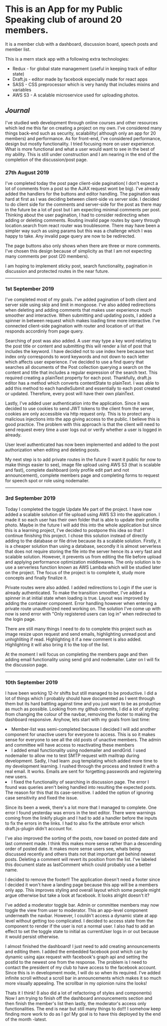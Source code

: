 
<h1>This is an App for my Public Speaking club of around 20 members.</h1>
It is a member club with a dashboard, discussion board, speech posts and member list.
<br>

This is a mern stack app with a following extra technologies:

<ul>
<li>Redux - for global state management (useful in keeping track of editor state)</li>
<li>Draft.js - editor made by facebook especially made for react apps</li>
<li>SASS - CSS preprocessor which is very handy that includes mixins and variables</li>
 <li>AWS S3 - A scalable microservice used for uploading photos.</li>
</ul>

<i><h2>Journal</h2></i>
I've studied web development through online courses and other resources which led me this far on creating a project on my own. I've considered many things back-end such as security, scalability( although only an app for 20 members) and performance.
As for front-end, I've considered performance, design but mostly functionality. I tried focusing more on user experience. What is more functional and what a user would want to see in the best of my ability.
This is still under construction and I am nearing in the end of the completion of the discussion/post page.

<h3>27th August 2019 </h3>
<p>I've completed today the post page client-side pagination( I don't expect a lot of comments from a post so the AJAX request wont be big). I've already added the handlers for the buttons and editor handling.
The pagination was hard at first as I was deciding between client-side vs server side. I decided to do client side for the comments and server-side for the post as there may in the future be  a lot of post but I am expecting minimal comments per post.
Thinking about the user pagination, I had to consider redirecting when adding or deleting comments. Routing invalid page routes by query through location.search from react router was troublesome.
There may have been a simpler way such as using params but this was a challenge which I was happy to take. Any invalid page query are now to be redirected.

The page buttons also only shows when there are three or more comments. I've chosen this design because of simplicity as that I am not expecting many comments per post (20 members).

I am hoping to implement sticky post, search functionality, pagination in discussion and protected routes in the near future.
</p>

<hr/>
<h3>1st September 2019 </h3>
<p>
I've completed most of my goals. I've added pagination of both client and server side using skip and limit in mongoose. I've also added redirections when deleting and adding comments that makes user experience much smoother and interactive. When submitting and updating posts, I added a spinner in between request which makes loading time more interactive. I've connected client-side pagination with router and location of url that responds accordinly from page query.
  
  Searching of post was also added. A user may type a key word relating to the post title or content and submitting this will render a list of post that includes the keyword. I have decided not to use index here because text index only corresponds to word keywords and not down to each letter which affects user experience. I've decided to use a find query that searches all documents of the Post collection querying a search on the content and title that includes a regular expression of the search text. This required creating a plainText property for each post. Thankfully, draft.js editor has a method which converts contentState to plainText. I was able to add this method to each handleSubmit and essentially to each post created or updated. Therefore, every post will have their own plainText.
 
 Lastly, I've added user authentication into the application. Since it was decided to use cookies to send JWT tokens to the client from the server, cookies are only accessible via http request only. This is to protect any malicious injections into the app giving access to the public. I believe this is good practice. The problem with this approach is that the client will need to send request every time a user logs out or verify whether a user is logged in already.
 
 User level authenticated has now been implemented and added to the post authorization when editing and deleting posts.
 
 My next step is to add private routes in the future (I want it public for now to make things easier to see), image file upload using AWS S3 (that is scalable and fast), complete dashboard (only profile edit part and not announcement), complete members page and completing forms to request for speech spot or role using nodemailer.
</p>

<hr/>
<h3>3rd September 2019 </h3>
<p>
  Today I completed the toggle Update Me part of the project. I have now added a scalable solution of file upload using AWS S3 into the application. I made it so each user has their own folder that is able to update their profile photo. Maybe in the future I will add this into the whole application but since this is a learning project, I've decided to postpone this idea so that I continue finishing this project. I chose this solution instead of directly adding to the database or file drive because its a scalable solution. Firstly, it is a cheaper solution than using a database, secondly it is almost serverless that does not require storing the file into the server hence its a very fast and scalable solution. However, it prevents us from editing the file before upload and applying performance optimization middlewares. The only solution is to use a serverless function known as AWS Lambda which will be studied later on the project. The focus of the project is to complete it, study more concepts and finally finalize it.
  
 Private routes were also added. I added redirections to Login if the user is already authenticated. To make the transition smoother, I've added a spinner in at initial state when loading is true. Layout was improved by adding the container component. Error handling however when entering a private route unauthorized need working on. The solution I've come up with now is send error with "Only registered users can log in" when redirected to the login page.
 
 There are still many things I need to do to complete this project such as image resize upon request and send emails, highlighting unread post and unhighliting if read. Highlighting it if a new comment is also added. Highlighting it will also bring it to the top of the list.
 
 At the moment I will focus on completing the members page and then adding email functionality using send grid and nodemailer. Later on I will fix the discussion page.
 
 

</p>
<hr/>
<h3>10th September 2019 </h3>
<p>
  I have been working 12-hr shifts but still managed to be productive. I did a lot of things which I probably should have documented as I went through them but its hard battling against time and you just want to be as productive as much as possible. Looking from my github commits, I did a lot of styling: from changing the colour of the navbar, removing the footer to making the dashboard responsive. Anyhow, lets start with my goals from last time:
  <li>Member-list was semi-completed because I decided I will add another component for unactive users for everyone to access. This is so it makes sense for everyone to see all the old posts of unactive members. The admin and committee will have access to reactivating these members</li>
    <li>I added email functionality using nodemailer and sendGrid. I used nodemailer to allow me to test SMTP request with mailtrap during development. Sadly, I had learn .pug templating which added more time to my development learning. I rushed through the process and tested it with a real email. It works. Emails are sent for forgetting passwords and registering new users.</li>
  <li>I fixed the functionality of searching in discussion page. The error I found was queries aren't being handled into resulting the expected posts. The reason for this that its case-sensitive. I added the option of ignoring case sensitivity and fixed the issue.</li>


 Since its been a week, there's a lot more that I managed to complete. One error I found yesterday was errors in the text editor. There were warnings coming from the linkify plugin and I had to add a handler before the inputs to fix the errors in the links. I had to also fix the attribute error which draft.js-plugin didn't account for.


 I've also improved the sorting of the posts, now based on posted date and last comment made. I think this makes more sense rather than a descending order of posted date. It makes more sense users see, whats being discussed recently and others thats not that important get behind newest posts. Deleting a comment will revert its position from the list. I've labeled this document state as lastComment which could probably use a better name.


  I decided to remove the footer!! The application doesn't need a footer since I decided it won't have a landing page because this app will be a members only app. This improves styling and overall layout which some people might argue otherwise but take a look at facebook. It looks alright doesn't it?


  I've added a moderator toggle bar. Admin or committee members may now toggle the view from user to moderator. This an app-level component underneath the navbar. However, I couldn't access a dynamic state at app level without getting too complicated. I decided to access state from the component to render if the user is not a normal user. I also had to add an effect to set the toggle state to initial as currentUser logs in or out because it would persist otherwise.


  I almost finished the dashboard! I just need to add creating announcements and editing them. I added the embedded facebook post which can by dynamic using ajax request with facebook's graph api and setting the postId to the newest one from the response. The problem is I need to contact the president of my club to have access to the facebook account. Since this is in development mode, I will do so when its required. I've added infinite scroll without a scroll bar in announcements which makes it so much more visually appealing. The scrollbar in my opionion ruins the looks!


  
 Thats it I think! (I also did a lot of refactoring of styles and components) Now I am trying to finish off the dashboard announcements section and then finish the member's list then lastly, the moderator's access only functionalities. The end is near but still many things to do!!! I somehow keep finding more work to do as I go! My goal is to have this deployed by the end of the month -latest.
 
</p>



